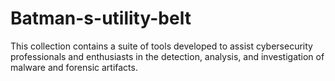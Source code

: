 # Batman-s-utility-belt
This collection contains a suite of tools developed to assist cybersecurity professionals and enthusiasts in the detection, analysis, and investigation of malware and forensic artifacts.
